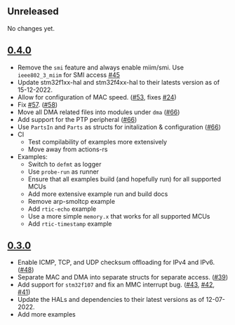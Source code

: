 ## Unreleased
No changes yet.

## [0.4.0](https://github.com/stm32-rs/stm32-eth/tree/v0.4.0)
* Remove the `smi` feature and always enable miim/smi. Use `ieee802_3_miim` for SMI access [#45](https://github.com/stm32-rs/stm32-eth/pull/45)
* Update stm32f1xx-hal and stm32f4xx-hal to their latests version as of 15-12-2022.
* Allow for configuration of MAC speed. ([#53](https://github.com/stm32-rs/stm32-eth/pull/53), fixes [#24](https://github.com/stm32-rs/stm32-eth/pull/24))
* Fix [#57](https://github.com/stm32-rs/stm32-eth/issues/57). ([#58](https://github.com/stm32-rs/stm32-eth/pull/58))
* Move all DMA related files into modules under `dma` ([#66](https://github.com/stm32-rs/stm32-eth/pull/66))
* Add support for the PTP peripheral ([#66](https://github.com/stm32-rs/stm32-eth/pull/66))
* Use `PartsIn` and `Parts` as structs for initalization & configuration ([#66](https://github.com/stm32-rs/stm32-eth/pull/66))
* CI
    * Test compilability of examples more extensively
    * Move away from actions-rs
* Examples:
    * Switch to `defmt` as logger
    * Use `probe-run` as runner
    * Ensure that all examples build (and hopefully run) for all supported MCUs
    * Add more extensive example run and build docs
    * Remove arp-smoltcp example
    * Add `rtic-echo` example
    * Use a more simple `memory.x` that works for all supported MCUs
    * Add `rtic-timestamp` example

## [0.3.0](https://github.com/stm32-rs/stm32-eth/tree/v0.3.0)

* Enable ICMP, TCP, and UDP checksum offloading for IPv4 and IPv6. ([#48](https://github.com/stm32-rs/stm32-eth/pull/48))
* Separate MAC and DMA into separate structs for separate access. ([#39](https://github.com/stm32-rs/stm32-eth/pull/39))
* Add support for `stm32f107` and fix an MMC interrupt bug. ([#43](https://github.com/stm32-rs/stm32-eth/pull/43), [#42](https://github.com/stm32-rs/stm32-eth/pull/42), [#41](https://github.com/stm32-rs/stm32-eth/pull/41))
* Update the HALs and dependencies to their latest versions as of 12-07-2022.
* Add more examples
